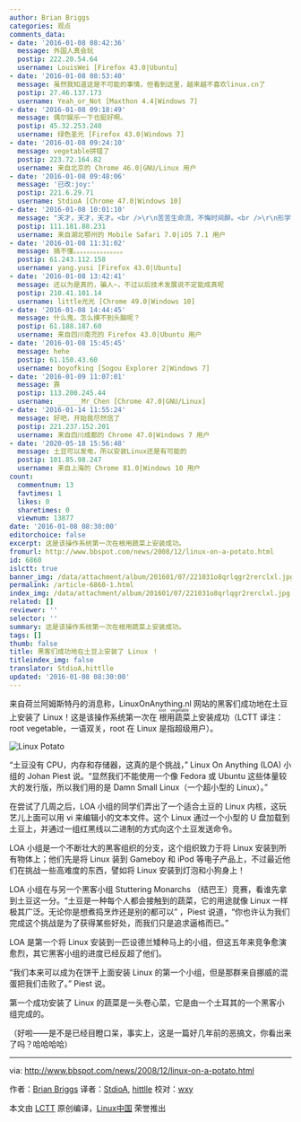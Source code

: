 ```yaml
---
author: Brian Briggs
categories: 观点
comments_data:
- date: '2016-01-08 08:42:36'
  message: 外国人真会玩
  postip: 222.20.54.64
  username: LouisWei [Firefox 43.0|Ubuntu]
- date: '2016-01-08 08:53:40'
  message: 虽然我知道这是不可能的事情，但看到这里，越来越不喜欢linux.cn了
  postip: 27.46.137.173
  username: Yeah_or_Not [Maxthon 4.4|Windows 7]
- date: '2016-01-08 09:18:49'
  message: 偶尔娱乐一下也挺好啊。
  postip: 45.32.253.240
  username: 绿色圣光 [Firefox 43.0|Windows 7]
- date: '2016-01-08 09:24:10'
  message: vegetable拼错了
  postip: 223.72.164.82
  username: 来自北京的 Chrome 46.0|GNU/Linux 用户
- date: '2016-01-08 09:48:06'
  message: '已改:joy:'
  postip: 221.6.29.71
  username: StdioA [Chrome 47.0|Windows 10]
- date: '2016-01-08 10:01:10'
  message: "天才，天才，天才。<br />\r\n苦苦生命流，不悔时间醉。<br />\r\n形学由代码，处事异想违。<br />\r\n尘间凡人在，偷天指日待！"
  postip: 111.181.88.231
  username: 来自湖北鄂州的 Mobile Safari 7.0|iOS 7.1 用户
- date: '2016-01-08 11:31:02'
  message: 搞不懂。。。。。。。。。。。。。。。
  postip: 61.243.112.158
  username: yang.yusi [Firefox 43.0|Ubuntu]
- date: '2016-01-08 13:42:41'
  message: 还以为是真的，骗人~，不过以后技术发展说不定能成真呢
  postip: 210.41.101.14
  username: little光光 [Chrome 49.0|Windows 10]
- date: '2016-01-08 14:44:45'
  message: 什么鬼，怎么摸不到头脑呢？
  postip: 61.188.187.60
  username: 来自四川南充的 Firefox 43.0|Ubuntu 用户
- date: '2016-01-08 15:45:45'
  message: hehe
  postip: 61.150.43.60
  username: boyofking [Sogou Explorer 2|Windows 7]
- date: '2016-01-09 11:07:01'
  message: 靠
  postip: 113.200.245.44
  username: ______Mr_Chen [Chrome 47.0|GNU/Linux]
- date: '2016-01-14 11:55:24'
  message: 好吧，开始我尽然信了
  postip: 221.237.152.201
  username: 来自四川成都的 Chrome 47.0|Windows 7 用户
- date: '2020-05-18 15:56:48'
  message: 土豆可以发电，所以安装Linux还是有可能的
  postip: 101.85.98.247
  username: 来自上海的 Chrome 81.0|Windows 10 用户
count:
  commentnum: 13
  favtimes: 1
  likes: 0
  sharetimes: 0
  viewnum: 13877
date: '2016-01-08 08:30:00'
editorchoice: false
excerpt: 这是该操作系统第一次在根用蔬菜上安装成功。
fromurl: http://www.bbspot.com/news/2008/12/linux-on-a-potato.html
id: 6860
islctt: true
banner_img: /data/attachment/album/201601/07/221031o8qrlqgr2rerclxl.jpg
permalink: /article-6860-1.html
index_img: /data/attachment/album/201601/07/221031o8qrlqgr2rerclxl.jpg.thumb.jpg
related: []
reviewer: ''
selector: ''
summary: 这是该操作系统第一次在根用蔬菜上安装成功。
tags: []
thumb: false
title: 黑客们成功地在土豆上安装了 Linux ！
titleindex_img: false
translator: StdioA,hittlle
updated: '2016-01-08 08:30:00'
---
```


来自荷兰阿姆斯特丹的消息称，LinuxOnAnything.nl 网站的黑客们成功地在土豆上安装了 Linux！这是该操作系统第一次在<ruby> 根用蔬菜 <rp>  （ </rp> <rt>  root vegetable </rt> <rp>  ） </rp></ruby>上安装成功（LCTT 译注：root vegetable，一语双关，root 在 Linux 是指超级用户）。


![Linux Potato](/data/attachment/album/201601/07/221031o8qrlqgr2rerclxl.jpg)


“土豆没有 CPU，内存和存储器，这真的是个挑战，” Linux On Anything (LOA) 小组的 Johan Piest 说。“显然我们不能使用一个像 Fedora 或 Ubuntu 这些体量较大的发行版，所以我们用的是 Damn Small Linux（一个超小型的 Linux）。”


在尝试了几周之后，LOA 小组的同学们弄出了一个适合土豆的 Linux 内核，这玩艺儿上面可以用 vi 来编辑小的文本文件。这个 Linux 通过一个小型的 U 盘加载到土豆上，并通过一组红黑线以二进制的方式向这个土豆发送命令。


LOA 小组是一个不断壮大的黑客组织的分支，这个组织致力于将 Linux 安装到所有物体上；他们先是将 Linux 装到 Gameboy 和 iPod 等电子产品上，不过最近他们在挑战一些高难度的东西，譬如将 Linux 安装到灯泡和小狗身上！


LOA 小组在与另一个黑客小组 Stuttering Monarchs （结巴王）竞赛，看谁先拿到土豆这一分。“土豆是一种每个人都会接触到的蔬菜，它的用途就像 Linux 一样极其广泛。无论你是想煮捣烹炸还是别的都可以” ，Piest 说道，“你也许认为我们完成这个挑战是为了获得某些好处，而我们只是追求逼格而已。”


LOA 是第一个将 Linux 安装到一匹设德兰矮种马上的小组，但这五年来竞争愈演愈烈，其它黑客小组的进度已经反超了他们。


“我们本来可以成为在饼干上面安装 Linux 的第一个小组，但是那群来自挪威的混蛋把我们击败了。” Piest 说。


第一个成功安装了 Linux 的蔬菜是一头卷心菜，它是由一个土耳其的一个黑客小组完成的。


 


（好啦——是不是已经目瞪口呆，事实上，这是一篇好几年前的恶搞文，你看出来了吗？哈哈哈哈）




---


via: <http://www.bbspot.com/news/2008/12/linux-on-a-potato.html>


作者：[Brian Briggs](file:///Users/wangxingyu/Develop/LCTT/TranslateProject/translated/share/briggsb@bbspot.com) 译者：[StdioA](https://github.com/StdioA), [hittlle](https://github.com/hittlle) 校对：[wxy](https://github.com/wxy)


本文由 [LCTT](https://github.com/LCTT/TranslateProject) 原创编译，[Linux中国](https://linux.cn/) 荣誉推出
